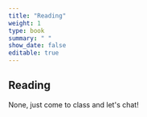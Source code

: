 ```yaml
---
title: "Reading"
weight: 1
type: book
summary: " "
show_date: false
editable: true
---
```


## Reading

None, just come to class and let's chat!
